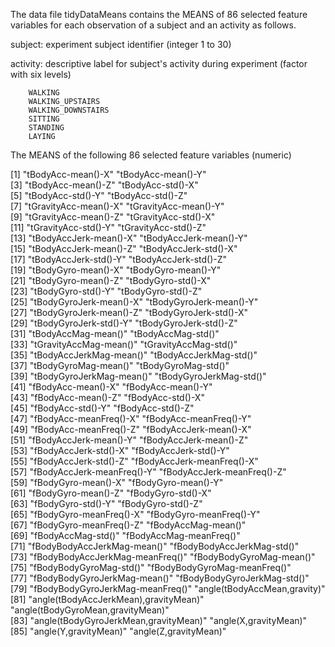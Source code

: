 The data file tidyDataMeans contains the MEANS of 86 selected feature variables for each observation of a subject and an activity as follows.

subject: experiment subject identifier (integer 1 to 30)

activity: descriptive label for subject's activity during experiment (factor with six levels)

        WALKING
        WALKING_UPSTAIRS
        WALKING_DOWNSTAIRS
        SITTING
        STANDING
        LAYING
        
The MEANS of the following 86 selected feature variables (numeric)

[1] "tBodyAcc-mean()-X"                    "tBodyAcc-mean()-Y"                   
 [3] "tBodyAcc-mean()-Z"                    "tBodyAcc-std()-X"                    
 [5] "tBodyAcc-std()-Y"                     "tBodyAcc-std()-Z"                    
 [7] "tGravityAcc-mean()-X"                 "tGravityAcc-mean()-Y"                
 [9] "tGravityAcc-mean()-Z"                 "tGravityAcc-std()-X"                 
[11] "tGravityAcc-std()-Y"                  "tGravityAcc-std()-Z"                 
[13] "tBodyAccJerk-mean()-X"                "tBodyAccJerk-mean()-Y"               
[15] "tBodyAccJerk-mean()-Z"                "tBodyAccJerk-std()-X"                
[17] "tBodyAccJerk-std()-Y"                 "tBodyAccJerk-std()-Z"                
[19] "tBodyGyro-mean()-X"                   "tBodyGyro-mean()-Y"                  
[21] "tBodyGyro-mean()-Z"                   "tBodyGyro-std()-X"                   
[23] "tBodyGyro-std()-Y"                    "tBodyGyro-std()-Z"                   
[25] "tBodyGyroJerk-mean()-X"               "tBodyGyroJerk-mean()-Y"              
[27] "tBodyGyroJerk-mean()-Z"               "tBodyGyroJerk-std()-X"               
[29] "tBodyGyroJerk-std()-Y"                "tBodyGyroJerk-std()-Z"               
[31] "tBodyAccMag-mean()"                   "tBodyAccMag-std()"                   
[33] "tGravityAccMag-mean()"                "tGravityAccMag-std()"                
[35] "tBodyAccJerkMag-mean()"               "tBodyAccJerkMag-std()"               
[37] "tBodyGyroMag-mean()"                  "tBodyGyroMag-std()"                  
[39] "tBodyGyroJerkMag-mean()"              "tBodyGyroJerkMag-std()"              
[41] "fBodyAcc-mean()-X"                    "fBodyAcc-mean()-Y"                   
[43] "fBodyAcc-mean()-Z"                    "fBodyAcc-std()-X"                    
[45] "fBodyAcc-std()-Y"                     "fBodyAcc-std()-Z"                    
[47] "fBodyAcc-meanFreq()-X"                "fBodyAcc-meanFreq()-Y"               
[49] "fBodyAcc-meanFreq()-Z"                "fBodyAccJerk-mean()-X"               
[51] "fBodyAccJerk-mean()-Y"                "fBodyAccJerk-mean()-Z"               
[53] "fBodyAccJerk-std()-X"                 "fBodyAccJerk-std()-Y"                
[55] "fBodyAccJerk-std()-Z"                 "fBodyAccJerk-meanFreq()-X"           
[57] "fBodyAccJerk-meanFreq()-Y"            "fBodyAccJerk-meanFreq()-Z"           
[59] "fBodyGyro-mean()-X"                   "fBodyGyro-mean()-Y"                  
[61] "fBodyGyro-mean()-Z"                   "fBodyGyro-std()-X"                   
[63] "fBodyGyro-std()-Y"                    "fBodyGyro-std()-Z"                   
[65] "fBodyGyro-meanFreq()-X"               "fBodyGyro-meanFreq()-Y"              
[67] "fBodyGyro-meanFreq()-Z"               "fBodyAccMag-mean()"                  
[69] "fBodyAccMag-std()"                    "fBodyAccMag-meanFreq()"              
[71] "fBodyBodyAccJerkMag-mean()"           "fBodyBodyAccJerkMag-std()"           
[73] "fBodyBodyAccJerkMag-meanFreq()"       "fBodyBodyGyroMag-mean()"             
[75] "fBodyBodyGyroMag-std()"               "fBodyBodyGyroMag-meanFreq()"         
[77] "fBodyBodyGyroJerkMag-mean()"          "fBodyBodyGyroJerkMag-std()"          
[79] "fBodyBodyGyroJerkMag-meanFreq()"      "angle(tBodyAccMean,gravity)"         
[81] "angle(tBodyAccJerkMean),gravityMean)" "angle(tBodyGyroMean,gravityMean)"    
[83] "angle(tBodyGyroJerkMean,gravityMean)" "angle(X,gravityMean)"                
[85] "angle(Y,gravityMean)"                 "angle(Z,gravityMean)" 
